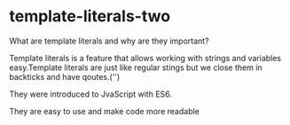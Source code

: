 # template-literals-two

What are template literals and why are they important?

Template literals is a feature that allows working with strings and variables easy.Template literals are just like regular stings but we close them in backticks and have qoutes.('')

They were introduced to JvaScript with ES6.

They are easy to use and make code more readable
